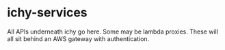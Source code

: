 # ichy-services

All APIs underneath ichy go here. Some may be lambda proxies. These will all sit behind an AWS gateway with authentication.
